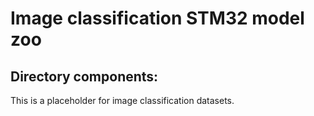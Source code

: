 # Image classification STM32 model zoo


## Directory components:

This is a placeholder for image classification datasets.